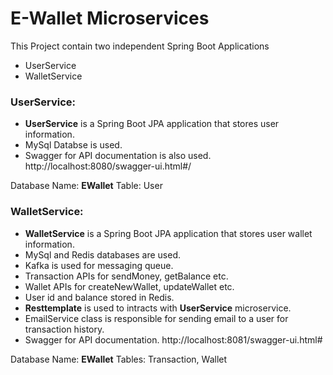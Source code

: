# E-Wallet Microservices

This Project contain two independent Spring Boot Applications
* UserService
* WalletService

### UserService:

* **UserService** is a Spring Boot JPA application that stores user information.
* MySql Databse is used.
* Swagger for API documentation is also used. 
http://localhost:8080/swagger-ui.html#/

Database Name: **EWallet**
Table: User

### WalletService:

* **WalletService** is a Spring Boot JPA application that stores user wallet information.
* MySql and Redis databases are used.
* Kafka is used for messaging queue.
* Transaction APIs for sendMoney, getBalance etc.
* Wallet APIs for createNewWallet, updateWallet etc.
* User id and balance stored in Redis.
* **Resttemplate** is used to intracts with **UserService** microservice.
* EmailService class is responsible for sending email to a user for transaction history.
* Swagger for API documentation.
http://localhost:8081/swagger-ui.html#



Database Name: **EWallet**
Tables: Transaction, Wallet
